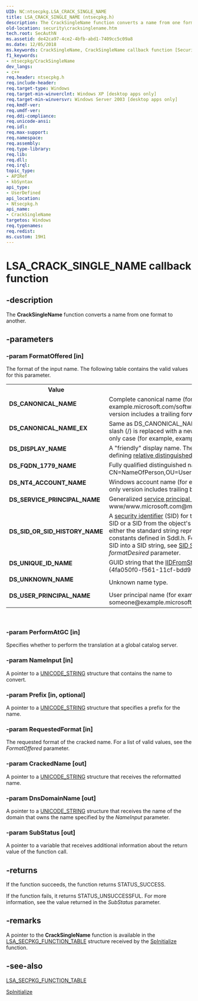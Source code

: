 ```yaml
---
UID: NC:ntsecpkg.LSA_CRACK_SINGLE_NAME
title: LSA_CRACK_SINGLE_NAME (ntsecpkg.h)
description: The CrackSingleName function converts a name from one format to another.
old-location: security\cracksinglename.htm
tech.root: SecAuthN
ms.assetid: de42ca97-4ce2-4bfb-abd1-7409cc5c09a8
ms.date: 12/05/2018
ms.keywords: CrackSingleName, CrackSingleName callback function [Security], DS_CANONICAL_NAME, DS_CANONICAL_NAME_EX, DS_DISPLAY_NAME, DS_FQDN_1779_NAME, DS_NT4_ACCOUNT_NAME, DS_SERVICE_PRINCIPAL_NAME, DS_SID_OR_SID_HISTORY_NAME, DS_UNIQUE_ID_NAME, DS_UNKNOWN_NAME, DS_USER_PRINCIPAL_NAME, LSA_CRACK_SINGLE_NAME, LSA_CRACK_SINGLE_NAME callback, _ssp_cracksinglename, ntsecpkg/CrackSingleName, security.cracksinglename
f1_keywords:
- ntsecpkg/CrackSingleName
dev_langs:
- c++
req.header: ntsecpkg.h
req.include-header: 
req.target-type: Windows
req.target-min-winverclnt: Windows XP [desktop apps only]
req.target-min-winversvr: Windows Server 2003 [desktop apps only]
req.kmdf-ver: 
req.umdf-ver: 
req.ddi-compliance: 
req.unicode-ansi: 
req.idl: 
req.max-support: 
req.namespace: 
req.assembly: 
req.type-library: 
req.lib: 
req.dll: 
req.irql: 
topic_type:
- APIRef
- kbSyntax
api_type:
- UserDefined
api_location:
- Ntsecpkg.h
api_name:
- CrackSingleName
targetos: Windows
req.typenames: 
req.redist: 
ms.custom: 19H1
---
```


# LSA_CRACK_SINGLE_NAME callback function


## -description


The <b>CrackSingleName</b> function converts a name from one format to another.


## -parameters




### -param FormatOffered [in]

The format of the input name. The following table contains the valid values for this parameter.

<table>
<tr>
<th>Value</th>
<th>Meaning</th>
</tr>
<tr>
<td width="40%"><a id="DS_CANONICAL_NAME"></a><a id="ds_canonical_name"></a><dl>
<dt><b>DS_CANONICAL_NAME</b></dt>
</dl>
</td>
<td width="60%">
Complete canonical name (for example, example.microsoft.com/software/someone). The domain-only version includes a trailing forward slash (/).

</td>
</tr>
<tr>
<td width="40%"><a id="DS_CANONICAL_NAME_EX"></a><a id="ds_canonical_name_ex"></a><dl>
<dt><b>DS_CANONICAL_NAME_EX</b></dt>
</dl>
</td>
<td width="60%">
Same as DS_CANONICAL_NAME except that the rightmost forward slash (/) is replaced with a newline character (\n), even in a domain-only case (for example, example.microsoft.com/software\nsomeone).

</td>
</tr>
<tr>
<td width="40%"><a id="DS_DISPLAY_NAME"></a><a id="ds_display_name"></a><dl>
<dt><b>DS_DISPLAY_NAME</b></dt>
</dl>
</td>
<td width="60%">
A "friendly" display name. The display name is not necessarily the defining <a href="https://docs.microsoft.com/windows/desktop/SecGloss/r-gly">relative distinguished name</a> (RDN).

</td>
</tr>
<tr>
<td width="40%"><a id="DS_FQDN_1779_NAME"></a><a id="ds_fqdn_1779_name"></a><dl>
<dt><b>DS_FQDN_1779_NAME</b></dt>
</dl>
</td>
<td width="60%">
Fully qualified distinguished name (for example, CN=NameOfPerson,OU=Users,DC=Example,DC=Fabrikam,DC=Com).

</td>
</tr>
<tr>
<td width="40%"><a id="DS_NT4_ACCOUNT_NAME"></a><a id="ds_nt4_account_name"></a><dl>
<dt><b>DS_NT4_ACCOUNT_NAME</b></dt>
</dl>
</td>
<td width="60%">
Windows account name (for example, Example\Name). The domain-only version includes trailing backslashes (\\).

</td>
</tr>
<tr>
<td width="40%"><a id="DS_SERVICE_PRINCIPAL_NAME"></a><a id="ds_service_principal_name"></a><dl>
<dt><b>DS_SERVICE_PRINCIPAL_NAME</b></dt>
</dl>
</td>
<td width="60%">
Generalized <a href="https://docs.microsoft.com/windows/desktop/SecGloss/s-gly">service principal name</a> (for example, www/www.microsoft.com@microsoft.com).

</td>
</tr>
<tr>
<td width="40%"><a id="DS_SID_OR_SID_HISTORY_NAME"></a><a id="ds_sid_or_sid_history_name"></a><dl>
<dt><b>DS_SID_OR_SID_HISTORY_NAME</b></dt>
</dl>
</td>
<td width="60%">
A <a href="https://docs.microsoft.com/windows/desktop/SecGloss/s-gly">security identifier</a> (SID) for the object. This can be either the current SID or a SID from the object's SID history. The SID string can use either the standard string representation of a SID, or one of the string constants defined in Sddl.h. For information about converting a binary SID into a SID string, see <a href="https://docs.microsoft.com/windows/desktop/SecAuthZ/sid-strings">SID Strings</a>. This value is not valid for the <i>formatDesired</i> parameter.

</td>
</tr>
<tr>
<td width="40%"><a id="DS_UNIQUE_ID_NAME"></a><a id="ds_unique_id_name"></a><dl>
<dt><b>DS_UNIQUE_ID_NAME</b></dt>
</dl>
</td>
<td width="60%">
GUID string that the 
<a href="https://docs.microsoft.com/windows/desktop/api/combaseapi/nf-combaseapi-iidfromstring">IIDFromString</a> function returns (for example, {4fa050f0-f561-11cf-bdd9-00aa003a77b6}).

</td>
</tr>
<tr>
<td width="40%"><a id="DS_UNKNOWN_NAME"></a><a id="ds_unknown_name"></a><dl>
<dt><b>DS_UNKNOWN_NAME</b></dt>
</dl>
</td>
<td width="60%">
Unknown name type.

</td>
</tr>
<tr>
<td width="40%"><a id="DS_USER_PRINCIPAL_NAME"></a><a id="ds_user_principal_name"></a><dl>
<dt><b>DS_USER_PRINCIPAL_NAME</b></dt>
</dl>
</td>
<td width="60%">
User principal name (for example, someone@example.microsoft.com).

</td>
</tr>
</table>
 


### -param PerformAtGC [in]

Specifies whether to perform the translation at a global catalog server.


### -param NameInput [in]

A pointer to a 
<a href="https://docs.microsoft.com/windows/desktop/api/subauth/ns-subauth-unicode_string">UNICODE_STRING</a> structure that contains the name to convert.


### -param Prefix [in, optional]

A pointer to a <a href="https://docs.microsoft.com/windows/desktop/api/subauth/ns-subauth-unicode_string">UNICODE_STRING</a> structure that specifies a prefix for the name.


### -param RequestedFormat [in]

The requested format of the cracked name. For a list of valid values, see the <i>FormatOffered</i> parameter.


### -param CrackedName [out]

A pointer to a <a href="https://docs.microsoft.com/windows/desktop/api/subauth/ns-subauth-unicode_string">UNICODE_STRING</a> structure that receives the reformatted name.


### -param DnsDomainName [out]

A pointer to a <a href="https://docs.microsoft.com/windows/desktop/api/subauth/ns-subauth-unicode_string">UNICODE_STRING</a> structure that receives the name of the domain that owns the name specified by the <i>NameInput</i> parameter.


### -param SubStatus [out]

A pointer to a variable that receives additional information about the return value of the function call.


## -returns



If the function succeeds, the function returns STATUS_SUCCESS.

If the function fails, it returns STATUS_UNSUCCESSFUL. For more information, see the value returned in the <i>SubStatus</i> parameter.




## -remarks



A pointer to the <b>CrackSingleName</b> function is available in the 
<a href="https://docs.microsoft.com/windows/desktop/api/ntsecpkg/ns-ntsecpkg-lsa_secpkg_function_table">LSA_SECPKG_FUNCTION_TABLE</a> structure received by the 
<a href="https://docs.microsoft.com/windows/desktop/api/ntsecpkg/nc-ntsecpkg-spinitializefn">SpInitialize</a> function.




## -see-also




<a href="https://docs.microsoft.com/windows/desktop/api/ntsecpkg/ns-ntsecpkg-lsa_secpkg_function_table">LSA_SECPKG_FUNCTION_TABLE</a>



<a href="https://docs.microsoft.com/windows/desktop/api/ntsecpkg/nc-ntsecpkg-spinitializefn">SpInitialize</a>
 

 


